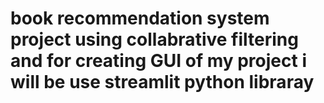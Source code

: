 # book recommendation system project using collabrative filtering and  for creating GUI of my project i will be use streamlit python libraray


